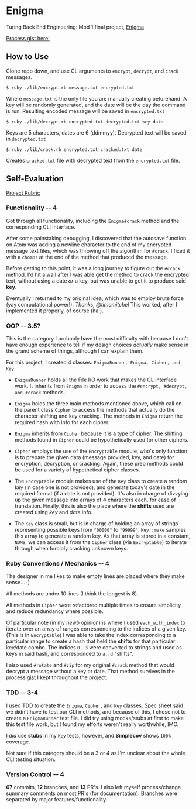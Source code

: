 # Enigma
Turing Back End Engineering: Mod 1 final project, [Enigma](https://backend.turing.io/module1/projects/enigma/index)

[Process gist here!](https://gist.github.com/gabichuelas/5f25b5f6919d041ada786aba798c5edb)

## How to Use ##
Clone repo down, and use CL arguments to `encrypt`, `decrypt`, and `crack` messages.

```
$ ruby ./lib/encrypt.rb message.txt encrypted.txt
```
Where `message.txt` is the only file you are manually creating beforehand. A key will be randomly generated, and the date will be the day the command is run. Resulting encoded message will be saved in `encrypted.txt`

```
$ ruby ./lib/decrypt.rb encrypted.txt decrypted.txt key date
```
Keys are 5 characters, dates are 6 (ddmmyy).
Decrypted text will be saved in `decrypted.txt`

```
$ ruby ./lib/crack.rb encrypted.txt cracked.txt date
```
Creates `cracked.txt` file with decrypted text from the `encrypted.txt` file.

## Self-Evaluation ##
[Project Rubric](https://backend.turing.io/module1/projects/enigma/rubric)
### Functionality -- 4 ###
Got through all functionality, including the `Enigma#crack` method and the corresponding CLI interface.

After some painstaking debugging, I discovered that the autosave function on Atom was adding a newline character to the end of my encrypted message text files, which was throwing off the algorithm for `#crack`. I fixed it with a `chomp!` at the end of the method that produced the message.

Before getting to this point, it was a long journey to figure out the `#crack` method. I'd hit a wall after I was able get the method to crack the encrypted text, without using a date _or_ a key, but was unable to get it to produce said **key**.

Eventually I returned to my original idea, which was to employ brute force (yay computational power!). _Thanks, @timomitchel_ This worked, after I implemented it properly, of course (ha!).

### OOP -- 3.5? ###
This is the category I probably have the most difficulty with because I don't have enough experience to tell if my design choices _actually_ make sense in the grand scheme of things, although I can explain them.

For this project, I created 4 classes: `EnigmaRunner, Enigma, Cipher, and Key`.

 * `EnigmaRunner` holds all the File I/O work that makes the CL interface work. It inherits from `Enigma` in order to access the `#encrypt, #decrypt, and #crack` methods.

 * `Enigma` holds the three main methods mentioned above, which call on the parent class `Cipher` to access the methods that actually do the character shifting and key cracking. The methods in `Enigma` return the required hash with info for each cipher.

 * `Enigma` inherits from `Cipher` because it is a type of cipher. The shifting methods found in `Cipher` could be hypothetically used for other ciphers.

 * `Cipher` employs the use of the `Encryptable` module, who's only function is to prepare the given data (message provided, key, and date) for encryption, decryption, or cracking. Again, these prep methods could be used for a variety of hypothetical cipher classes.

 * The `Encryptable` module makes use of the `Key` class to create a random key (in case one is not provided), and generate today's date in the required format (if a date is not provided). It's also in charge of divvying up the given message into arrays of 4 characters each, for ease of translation. Finally, this is also the place where the **shifts** used are created using _key_ and _date_ info.

 * The `Key` class is small, but is in charge of holding an array of strings representing possible keys from `"00000"` to `"99999"`. `Key::make` samples this array to generate a random key. As that array is stored in a constant, `NUMS`, we can access it from the `Cipher` class (via `Encryptable`) to iterate through when forcibly cracking unknown keys.

### Ruby Conventions / Mechanics -- 4 ###
The designer in me likes to make empty lines are placed where they make sense... :)

All methods are under 10 lines (I think the longest is 8).

All methods in `Cipher` were refactored multiple times to ensure simplicity and reduce redundancy where possible.

Of particular note (in my _newb_ opinion) is where I used `each_with_index` to iterate over an array of ranges corresponding to the indices of a given key. (This is in `Encryptable`) I was able to take the index corresponding to a particular range to create a hash that held the **shifts** for that particular key/date combo. The indices `0..3` were converted to strings and used as keys in said hash, and corresponded to `a..d` "shifts".

I also used `#rotate` and `#zip` for my original `#crack` method that would decrypt a message without a key or date. That method survives in the process [gist](https://gist.github.com/gabichuelas/5f25b5f6919d041ada786aba798c5edb) I kept throughout the project.

### TDD -- 3-4 ###
I used TDD to create the `Enigma`, `Cipher`, and `Key` classes. Spec sheet said we didn't have to test our CLI methods, and because of this, I chose not to create a `EnigmaRunner` test file. I did try using mocks/stubs at first to make this test file work, but I found my efforts weren't really worthwhile, IMO.

I _did_ use **stubs** in my `Key` tests, however, and **Simplecov** shows `100%` coverage.

Not sure if this category should be a 3 or 4 as I'm unclear about the whole CLI testing situation.

### Version Control -- 4 ###
**67** commits, **12** branches, and **13** PR's. I also left myself process/change summary comments on most PR's (for documentation). Branches were separated by major features/functionality.
